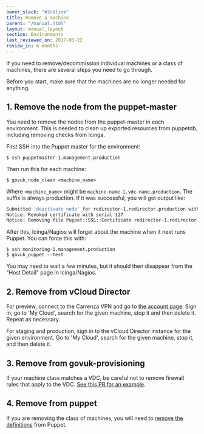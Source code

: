 ```yaml
---
owner_slack: "#2ndline"
title: Remove a machine
parent: "/manual.html"
layout: manual_layout
section: Environments
last_reviewed_on: 2017-03-22
review_in: 6 months
---
```


If you need to remove/decommission individual machines or a class of machines,
there are several steps you need to go through.

Before you start, make sure that the machines are no longer needed for anything.

## 1. Remove the node from the puppet-master

You need to remove the nodes from the puppet-master in each environment.
This is needed to clean up exported resources from puppetdb, including
removing checks from Icinga.

First SSH into the Puppet master for the environment:

```console
$ ssh puppetmaster-1.management.production
```

Then run this for each machine:

```console
$ govuk_node_clean <machine_name>
```

Where `<machine_name>` might be `machine-name-1.vdc-name.production`.
The suffix is always production. If it was successful, you will get
output like:

```bash
Submitted 'deactivate node' for redirector-1.redirector.production with UUID 0fb445ff-d660-41eb-b6d2-eca40447d4bf
Notice: Revoked certificate with serial 127
Notice: Removing file Puppet::SSL::Certificate redirector-1.redirector.production at '/etc/puppet/ssl/ca/signed/redirector-1.redirector.production.pem'
```

After this, Icinga/Nagios will forget about the machine when it next
runs Puppet. You can force this with:

```console
$ ssh monitoring-1.management.production
$ govuk_puppet --test
```

You may need to wait a few minutes, but it should then disappear from
the "Host Detail" page in Icinga/Nagios.

## 2. Remove from vCloud Director

For preview, connect to the Carrenza VPN and go to [the account page](https://vcloud.carrenza.com/cloud/org/0e7t).
Sign in, go to 'My Cloud', search for the given machine, stop it and then delete it. Repeat as
necessary.

For staging and production, sign in to the vCloud Director instance for
the given environment. Go to 'My Cloud', search for the given machine,
stop it, and then delete it.

## 3. Remove from govuk-provisioning

If your machine class matches a VDC, be careful not to remove firewall
rules that apply to the VDC. [See this PR for an example](https://github.digital.cabinet-office.gov.uk/gds/govuk-provisioning/pull/141).

## 4. Remove from puppet

If you are removing the class of machines, you will need to [remove the definitions][def] from Puppet.

[def]: https://github.com/alphagov/govuk-puppet/commit/8a971370a4b35de09a2e1a83ce3421f41f5d0520
